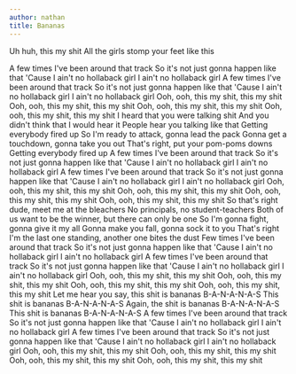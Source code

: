 ```yaml
---
author: nathan
title: Bananas
---
```



Uh huh, this my shit
All the girls stomp your feet like this

A few times I've been around that track
So it's not just gonna happen like that
'Cause I ain't no hollaback girl
I ain't no hollaback girl
A few times I've been around that track
So it's not just gonna happen like that
'Cause I ain't no hollaback girl
I ain't no hollaback girl
Ooh, ooh, this my shit, this my shit
Ooh, ooh, this my shit, this my shit
Ooh, ooh, this my shit, this my shit
Ooh, ooh, this my shit, this my shit
I heard that you were talking shit
And you didn't think that I would hear it
People hear you talking like that
Getting everybody fired up
So I'm ready to attack, gonna lead the pack
Gonna get a touchdown, gonna take you out
That's right, put your pom-poms downs
Getting everybody fired up
A few times I've been around that track
So it's not just gonna happen like that
'Cause I ain't no hollaback girl
I ain't no hollaback girl
A few times I've been around that track
So it's not just gonna happen like that
'Cause I ain't no hollaback girl
I ain't no hollaback girl
Ooh, ooh, this my shit, this my shit
Ooh, ooh, this my shit, this my shit
Ooh, ooh, this my shit, this my shit
Ooh, ooh, this my shit, this my shit
So that's right dude, meet me at the bleachers
No principals, no student-teachers
Both of us want to be the winner, but there can only be one
So I'm gonna fight, gonna give it my all
Gonna make you fall, gonna sock it to you
That's right I'm the last one standing, another one bites the dust
Few times I've been around that track
So it's not just gonna happen like that
'Cause I ain't no hollaback girl
I ain't no hollaback girl
A few times I've been around that track
So it's not just gonna happen like that
'Cause I ain't no hollaback girl
I ain't no hollaback girl
Ooh, ooh, this my shit, this my shit
Ooh, ooh, this my shit, this my shit
Ooh, ooh, this my shit, this my shit
Ooh, ooh, this my shit, this my shit
Let me hear you say, this shit is bananas
B-A-N-A-N-A-S
This shit is bananas
B-A-N-A-N-A-S
Again, the shit is bananas
B-A-N-A-N-A-S
This shit is bananas
B-A-N-A-N-A-S
A few times I've been around that track
So it's not just gonna happen like that
'Cause I ain't no hollaback girl
I ain't no hollaback girl
A few times I've been around that track
So it's not just gonna happen like that
'Cause I ain't no hollaback girl
I ain't no hollaback girl
Ooh, ooh, this my shit, this my shit
Ooh, ooh, this my shit, this my shit
Ooh, ooh, this my shit, this my shit
Ooh, ooh, this my shit, this my shit
